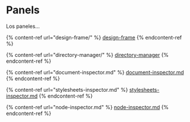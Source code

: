 # Panels

Los paneles...

{% content-ref url="design-frame/" %}
[design-frame](design-frame/)
{% endcontent-ref %}

{% content-ref url="directory-manager/" %}
[directory-manager](directory-manager/)
{% endcontent-ref %}

{% content-ref url="document-inspector.md" %}
[document-inspector.md](document-inspector.md)
{% endcontent-ref %}

{% content-ref url="stylesheets-inspector.md" %}
[stylesheets-inspector.md](stylesheets-inspector.md)
{% endcontent-ref %}

{% content-ref url="node-inspector.md" %}
[node-inspector.md](node-inspector.md)
{% endcontent-ref %}
